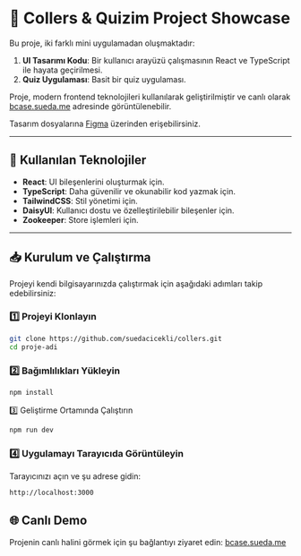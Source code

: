 # 🎨 Collers & Quizim Project Showcase

Bu proje, iki farklı mini uygulamadan oluşmaktadır:

1. **UI Tasarımı Kodu**: Bir kullanıcı arayüzü çalışmasının React ve TypeScript ile hayata geçirilmesi.
2. **Quiz Uygulaması**: Basit bir quiz uygulaması.

Proje, modern frontend teknolojileri kullanılarak geliştirilmiştir ve canlı olarak [bcase.sueda.me](https://bcase.sueda.me) adresinde görüntülenebilir.

Tasarım dosyalarına [Figma](https://www.figma.com/design/pRhnDxZhyk6d6LJuAMVvfS/BCase-Interview-Design?node-id=31-4985&t=fkCAO5mrZm8bDqU0-1) üzerinden erişebilirsiniz.

---

## 🚀 Kullanılan Teknolojiler

- **React**: UI bileşenlerini oluşturmak için.
- **TypeScript**: Daha güvenilir ve okunabilir kod yazmak için.
- **TailwindCSS**: Stil yönetimi için.
- **DaisyUI**: Kullanıcı dostu ve özelleştirilebilir bileşenler için.
- **Zookeeper**: Store işlemleri için.

---

## 📥 Kurulum ve Çalıştırma

Projeyi kendi bilgisayarınızda çalıştırmak için aşağıdaki adımları takip edebilirsiniz:

### 1️⃣ Projeyi Klonlayın
```bash
git clone https://github.com/suedacicekli/collers.git
cd proje-adi
```

### 2️⃣ Bağımlılıkları Yükleyin
```bash
npm install
```

3️⃣ Geliştirme Ortamında Çalıştırın
```bash
npm run dev
```

### 4️⃣ Uygulamayı Tarayıcıda Görüntüleyin
Tarayıcınızı açın ve şu adrese gidin:
```bash
http://localhost:3000
```

## 🌐 Canlı Demo
Projenin canlı halini görmek için şu bağlantıyı ziyaret edin: [bcase.sueda.me](https://bcase.sueda.me)